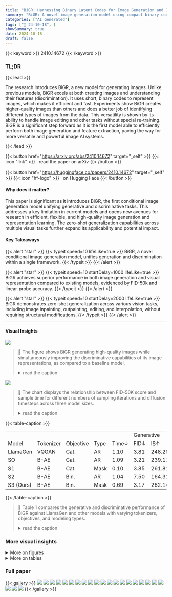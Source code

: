 ```yaml
---
title: "BiGR: Harnessing Binary Latent Codes for Image Generation and Improved Visual Representation Capabilities"
summary: "BiGR: A novel image generation model using compact binary codes, unifying generation and discrimination for superior performance and zero-shot generalization across various vision tasks."
categories: ["AI Generated"]
tags: ["🔖 24-10-18", ]
showSummary: true
date: 2024-10-18
draft: false
---
```


{{< keyword >}} 2410.14672 {{< /keyword >}}

### TL;DR


{{< lead >}}

The research introduces BiGR, a new model for generating images.  Unlike previous models, BiGR excels at both creating images and understanding their features (discrimination).  It uses short, binary codes to represent images, which makes it efficient and fast.  Experiments show BiGR creates higher-quality images than others and does a better job of identifying different types of images from the data. This versatility is shown by its ability to handle image editing and other tasks without special re-training. BiGR is a significant step forward as it is the first model able to efficiently perform both image generation and feature extraction, paving the way for more versatile and powerful image AI systems.

{{< /lead >}}


{{< button href="https://arxiv.org/abs/2410.14672" target="_self" >}}
{{< icon "link" >}} &nbsp; read the paper on arXiv
{{< /button >}}
<br><br>
{{< button href="https://huggingface.co/papers/2410.14672" target="_self" >}}
{{< icon "hf-logo" >}} &nbsp; on Hugging Face
{{< /button >}}

#### Why does it matter?
This paper is significant as it introduces BiGR, the first conditional image generation model unifying generative and discriminative tasks.  This addresses a key limitation in current models and opens new avenues for research in efficient, flexible, and high-quality image generation and representation learning.  The zero-shot generalization capabilities across multiple visual tasks further expand its applicability and potential impact.
#### Key Takeaways

{{< alert "star" >}}
{{< typeit speed=10 lifeLike=true >}} BiGR, a novel conditional image generation model, unifies generation and discrimination within a single framework. {{< /typeit >}}
{{< /alert >}}

{{< alert "star" >}}
{{< typeit speed=10 startDelay=1000 lifeLike=true >}} BiGR achieves superior performance in both image generation and visual representation compared to existing models, evidenced by FID-50k and linear-probe accuracy. {{< /typeit >}}
{{< /alert >}}

{{< alert "star" >}}
{{< typeit speed=10 startDelay=2000 lifeLike=true >}} BiGR demonstrates zero-shot generalization across various vision tasks, including image inpainting, outpainting, editing, and interpolation, without requiring structural modifications. {{< /typeit >}}
{{< /alert >}}

------
#### Visual Insights



![](https://ai-paper-reviewer.com/2410.14672/figures_1_0.png)

> 🔼 The figure shows BiGR generating high-quality images while simultaneously improving the discriminative capabilities of its image representations, as compared to a baseline model.
> <details>
> <summary>read the caption</summary>
> Figure 1: BiGR generates high-quality images while improving the discriminative capabilities of the representations. Left: Generated 512×512 samples, 256x256 samples, and class-conditional editing samples. Right: BiGR vs. LlamaGen (Sun et al., 2024). We visualize image features from 100 classes in ImageNet-1K validation split using t-SNE (van der Maaten & Hinton, 2008), where the same color indicates the same class. Our model produces features with greater discriminative separability and enhances both generative and discriminative performance.
> </details>





![](https://ai-paper-reviewer.com/2410.14672/charts_8_0.png)

> 🔼 The chart displays the relationship between FID-50K score and sample time for different numbers of sampling iterations and diffusion timesteps across three model sizes.
> <details>
> <summary>read the caption</summary>
> Figure 3: Relationships between FID-50K and sample time across varying inference hyperparameters. We compare different numbers of sampling iterations (N) on the left and varying diffusion timesteps (T) on the right for three model sizes.
> </details>





{{< table-caption >}}
<br><table id='2' style='font-size:16px'><tr><td></td><td></td><td></td><td></td><td></td><td colspan="5">Generative</td><td colspan="2">Discriminative</td></tr><tr><td>Model</td><td>Tokenizer</td><td>Objective</td><td>Type</td><td>Time↓</td><td>FID↓</td><td>IS↑</td><td>sFID↓</td><td>Pre.↑</td><td>Rec.↑</td><td>ACC1</td><td>ACC5</td></tr><tr><td>LlamaGen</td><td>VQGAN</td><td>Cat.</td><td>AR</td><td>1.10</td><td>3.81</td><td>248.28</td><td>8.49</td><td>0.83</td><td>0.52</td><td>40.5</td><td>64.4</td></tr><tr><td>SO</td><td>B-AE</td><td>Cat.</td><td>AR</td><td>1.09</td><td>3.21</td><td>239.17</td><td>5.38</td><td>0.83</td><td>0.54</td><td>23.8</td><td>44.2</td></tr><tr><td>S1</td><td>B-AE</td><td>Cat.</td><td>Mask</td><td>0.10</td><td>3.85</td><td>261.81</td><td>6.10</td><td>0.85</td><td>0.47</td><td>61.1</td><td>83.2</td></tr><tr><td>S2</td><td>B-AE</td><td>Bin.</td><td>AR</td><td>1.04</td><td>7.50</td><td>164.31</td><td>6.56</td><td>0.85</td><td>0.41</td><td>45.2</td><td>69.3</td></tr><tr><td>S3 (Ours)</td><td>B-AE</td><td>Bin.</td><td>Mask</td><td>0.69</td><td>3.17</td><td>262.14</td><td>5.59</td><td>0.86</td><td>0.50</td><td>64.3</td><td>85.4</td></tr></table>{{< /table-caption >}}

> 🔼 Table 1 compares the generative and discriminative performance of BiGR against LlamaGen and other models with varying tokenizers, objectives, and modeling types.
> <details>
> <summary>read the caption</summary>
> Table 1: Uniformity comparison. We compare the generative and discriminative performance of our model against LlamaGen (Sun et al., 2024) and three other settings, varying by tokenizers, training objectives, and modeling types.
> </details>



### More visual insights

<details>
<summary>More on figures
</summary>


![](https://ai-paper-reviewer.com/2410.14672/figures_4_0.png)

> 🔼 Figure 2 is an overview of the BiGR model, illustrating its training process using binary codes, the generation process through iterative unmasking, and representation acquisition via average pooling.
> <details>
> <summary>read the caption</summary>
> Figure 2: Overview of BiGR. For simplicity, we display only 1 bit for each token, although each token actually consists of K bits in length. Left: We outline the training of BiGR. Starting with binary codes from binary tokenizers, we append a condition token and mask partial tokens. These tokens are projected into continuous embeddings and processed by the Llama backbone. The outputs undergo a Bernoulli denoising process in the binary transcoder to generate probabilities, penalized by the weighted binary cross-entropy loss (wBCE) at masked positions. Right: We illustrate the generation process (detailed in Sec. 3.3) and the representation acquisition via average pooling.
> </details>



![](https://ai-paper-reviewer.com/2410.14672/figures_9_0.png)

> 🔼 The figure visualizes BiGR's high-quality image generation capabilities and improved discriminative feature representation compared to LlamaGen, showcasing better class separability.
> <details>
> <summary>read the caption</summary>
> Figure 1: BiGR generates high-quality images while improving the discriminative capabilities of the representations. Left: Generated 512×512 samples, 256x256 samples, and class-conditional editing samples. Right: BiGR vs. LlamaGen (Sun et al., 2024). We visualize image features from 100 classes in ImageNet-1K validation split using t-SNE (van der Maaten & Hinton, 2008), where the same color indicates the same class. Our model produces features with greater discriminative separability and enhances both generative and discriminative performance.
> </details>



![](https://ai-paper-reviewer.com/2410.14672/figures_10_0.png)

> 🔼 Figure 6 shows examples of BiGR's zero-shot generalization capabilities across various vision tasks, including inpainting, outpainting, editing, interpolation and enrichment.
> <details>
> <summary>read the caption</summary>
> Figure 6: Zero-shot generalization. We present samples of inpainting, outpainting, editing, interpolation, and enrichment. The original image is marked with a purple border, with a pink box highlighting the masked region. Images without the purple borders are generated by our model.
> </details>



![](https://ai-paper-reviewer.com/2410.14672/figures_17_0.png)

> 🔼 Figure 1 visualizes BiGR's ability to generate high-quality images and improve discriminative capabilities by comparing generated images and t-SNE visualizations of image features.
> <details>
> <summary>read the caption</summary>
> Figure 1: BiGR generates high-quality images while improving the discriminative capabilities of the representations. Left: Generated 512×512 samples, 256x256 samples, and class-conditional editing samples. Right: BiGR vs. LlamaGen (Sun et al., 2024). We visualize image features from 100 classes in ImageNet-1K validation split using t-SNE (van der Maaten & Hinton, 2008), where the same color indicates the same class. Our model produces features with greater discriminative separability and enhances both generative and discriminative performance.
> </details>



![](https://ai-paper-reviewer.com/2410.14672/figures_18_0.png)

> 🔼 The figure shows BiGR generating high-quality images and improving image feature discriminative capabilities compared to a baseline model.
> <details>
> <summary>read the caption</summary>
> Figure 1: BiGR generates high-quality images while improving the discriminative capabilities of the representations. Left: Generated 512×512 samples, 256x256 samples, and class-conditional editing samples. Right: BiGR vs. LlamaGen (Sun et al., 2024). We visualize image features from 100 classes in ImageNet-1K validation split using t-SNE (van der Maaten & Hinton, 2008), where the same color indicates the same class. Our model produces features with greater discriminative separability and enhances both generative and discriminative performance.
> </details>



![](https://ai-paper-reviewer.com/2410.14672/figures_19_0.png)

> 🔼 The figure visualizes BiGR's image generation capabilities and improved visual representation by comparing generated images and feature discrimination with a baseline model.
> <details>
> <summary>read the caption</summary>
> Figure 1: BiGR generates high-quality images while improving the discriminative capabilities of the representations. Left: Generated 512×512 samples, 256x256 samples, and class-conditional editing samples. Right: BiGR vs. LlamaGen (Sun et al., 2024). We visualize image features from 100 classes in ImageNet-1K validation split using t-SNE (van der Maaten & Hinton, 2008), where the same color indicates the same class. Our model produces features with greater discriminative separability and enhances both generative and discriminative performance.
> </details>



![](https://ai-paper-reviewer.com/2410.14672/figures_20_0.png)

> 🔼 The figure visualizes BiGR's high-quality image generation and improved discriminative capabilities compared to LlamaGen, showcasing both generated samples and t-SNE visualizations of ImageNet-1K features.
> <details>
> <summary>read the caption</summary>
> Figure 1: BiGR generates high-quality images while improving the discriminative capabilities of the representations. Left: Generated 512×512 samples, 256x256 samples, and class-conditional editing samples. Right: BiGR vs. LlamaGen (Sun et al., 2024). We visualize image features from 100 classes in ImageNet-1K validation split using t-SNE (van der Maaten & Hinton, 2008), where the same color indicates the same class. Our model produces features with greater discriminative separability and enhances both generative and discriminative performance.
> </details>



![](https://ai-paper-reviewer.com/2410.14672/figures_21_0.png)

> 🔼 Figure 1 shows BiGR generating high-quality images and improving the discriminative capabilities of image representations by comparing generated samples and t-SNE visualizations of image features.
> <details>
> <summary>read the caption</summary>
> Figure 1: BiGR generates high-quality images while improving the discriminative capabilities of the representations. Left: Generated 512×512 samples, 256x256 samples, and class-conditional editing samples. Right: BiGR vs. LlamaGen (Sun et al., 2024). We visualize image features from 100 classes in ImageNet-1K validation split using t-SNE (van der Maaten & Hinton, 2008), where the same color indicates the same class. Our model produces features with greater discriminative separability and enhances both generative and discriminative performance.
> </details>



![](https://ai-paper-reviewer.com/2410.14672/figures_22_0.png)

> 🔼 Figure 1 shows BiGR generating high-quality images while simultaneously improving the discriminative capabilities of its image representations compared to a baseline model.
> <details>
> <summary>read the caption</summary>
> Figure 1: BiGR generates high-quality images while improving the discriminative capabilities of the representations. Left: Generated 512×512 samples, 256x256 samples, and class-conditional editing samples. Right: BiGR vs. LlamaGen (Sun et al., 2024). We visualize image features from 100 classes in ImageNet-1K validation split using t-SNE (van der Maaten & Hinton, 2008), where the same color indicates the same class. Our model produces features with greater discriminative separability and enhances both generative and discriminative performance.
> </details>



![](https://ai-paper-reviewer.com/2410.14672/figures_22_1.png)

> 🔼 The figure demonstrates BiGR's ability to generate high-quality images and improve the discriminative capabilities of visual representations compared to a baseline model.
> <details>
> <summary>read the caption</summary>
> Figure 1: BiGR generates high-quality images while improving the discriminative capabilities of the representations. Left: Generated 512×512 samples, 256x256 samples, and class-conditional editing samples. Right: BiGR vs. LlamaGen (Sun et al., 2024). We visualize image features from 100 classes in ImageNet-1K validation split using t-SNE (van der Maaten & Hinton, 2008), where the same color indicates the same class. Our model produces features with greater discriminative separability and enhances both generative and discriminative performance.
> </details>



![](https://ai-paper-reviewer.com/2410.14672/figures_23_0.png)

> 🔼 Figure 1 shows image samples generated by BiGR and compares its feature representations with LlamaGen, demonstrating BiGR's high-quality image generation and improved discriminative capabilities.
> <details>
> <summary>read the caption</summary>
> Figure 1: BiGR generates high-quality images while improving the discriminative capabilities of the representations. Left: Generated 512×512 samples, 256x256 samples, and class-conditional editing samples. Right: BiGR vs. LlamaGen (Sun et al., 2024). We visualize image features from 100 classes in ImageNet-1K validation split using t-SNE (van der Maaten & Hinton, 2008), where the same color indicates the same class. Our model produces features with greater discriminative separability and enhances both generative and discriminative performance.
> </details>



![](https://ai-paper-reviewer.com/2410.14672/figures_23_1.png)

> 🔼 The figure visualizes the high-quality images generated by BiGR and demonstrates its superior discriminative capabilities compared to the baseline model, LlamaGen, by showing a t-SNE plot of image features.
> <details>
> <summary>read the caption</summary>
> Figure 1: BiGR generates high-quality images while improving the discriminative capabilities of the representations. Left: Generated 512×512 samples, 256x256 samples, and class-conditional editing samples. Right: BiGR vs. LlamaGen (Sun et al., 2024). We visualize image features from 100 classes in ImageNet-1K validation split using t-SNE (van der Maaten & Hinton, 2008), where the same color indicates the same class. Our model produces features with greater discriminative separability and enhances both generative and discriminative performance.
> </details>



</details>




<details>
<summary>More on tables
</summary>


{{< table-caption >}}
<br><table id='5' style='font-size:14px'><tr><td></td><td colspan="5">Generative</td><td colspan="2">Discriminative</td></tr><tr><td>Binary objective</td><td>FID↓</td><td>IS↑</td><td>sFID↓</td><td>Pre.↑</td><td>Rec.↑</td><td>ACC1</td><td>ACC5</td></tr><tr><td colspan="8">w/o Bernoulli denoising</td></tr><tr><td>Direct BCE</td><td>5.84</td><td>212.34</td><td>9.89</td><td>0.78</td><td>0.52</td><td>63.3</td><td>84.8</td></tr><tr><td colspan="8">w/ Bernoulli denoising</td></tr><tr><td>Predict zo</td><td>4.39</td><td>274.26</td><td>9.07</td><td>0.87</td><td>0.44</td><td>62.0</td><td>83.9</td></tr><tr><td>Predict zi � z⌀ (Ours)</td><td>3.17</td><td>262.14</td><td>5.59</td><td>0.86</td><td>0.50</td><td>64.3</td><td>85.4</td></tr></table>{{< /table-caption >}}
> 🔼 Table 2 compares the generative and discriminative performance of BiGR using different binary transcoder methods.
> <details>
> <summary>read the caption</summary>
> Table 2: Binary transcoder comparison.
> </details>

{{< table-caption >}}
<br><table id='6' style='font-size:14px'><tr><td>Type</td><td>Order</td><td>Time↓</td><td>FID↓</td><td>IS↑</td><td>sFID↓</td><td>Pre.↑</td><td>Rec.↑</td></tr><tr><td>AR</td><td>Raster</td><td>1.04</td><td>7.50</td><td>164.31</td><td>6.56</td><td>0.85</td><td>0.41</td></tr><tr><td>Mask</td><td>Raster</td><td>8.81</td><td>4.51</td><td>191.10</td><td>6.49</td><td>0.80</td><td>0.54</td></tr><tr><td>Mask</td><td>Rand.</td><td>0.69</td><td>7.12</td><td>174.11</td><td>11.85</td><td>0.76</td><td>0.55</td></tr><tr><td>Mask</td><td>Ours</td><td>0.69</td><td>3.17</td><td>262.14</td><td>5.59</td><td>0.86</td><td>0.50</td></tr></table>{{< /table-caption >}}
> 🔼 The table compares the generative and discriminative performance of different sampling order strategies for the BiGR model.
> <details>
> <summary>read the caption</summary>
> Table 3: Sampling order comparison. We include the autoregressive variant for reference.
> </details>

{{< table-caption >}}
<br><table id='5' style='font-size:14px'><tr><td>Training</td><td>ACC1</td><td>ACC5</td></tr><tr><td>Cond.</td><td>67.5</td><td>87.5</td></tr><tr><td>Uncond.</td><td>68.3</td><td>88.4</td></tr></table>{{< /table-caption >}}
> 🔼 Table 4 presents a comparison of the linear-probe top-1 accuracy on ImageNet-1k for conditional and unconditional training models.
> <details>
> <summary>read the caption</summary>
> Table 4: Linear-probe evaluation of conditional and unconditional counterparts.
> </details>

{{< table-caption >}}
<br><table id='7' style='font-size:14px'><tr><td>Type</td><td>Model</td><td>#Params.</td><td>FID↓</td><td>IS↑</td><td>Type</td><td>Method</td><td>#Tokens</td><td>Params</td><td>ACC1↑</td></tr><tr><td rowspan="2">Diff.</td><td>DiT-L/2 (Peebles & Xie, 2023)</td><td>458M</td><td>5.02</td><td>167.2</td><td rowspan="7">Con.</td><td rowspan="7">MoCo (He et al., 2020) SimCLR (Chen et al., 2020b) SwAV (Caron et al., 2020) DINO (Caron et al., 2021) BYOL (Grill et al., 2020) CAE (Chen et al., 2024b) CMAE (Huang et al., 2023)</td><td>-</td><td>375M</td><td>68.6</td></tr><tr><td>DiT-XL/2</td><td>675M</td><td>2.27</td><td>278.2</td><td>-</td><td>375M</td><td>76.5</td></tr><tr><td>Mask</td><td>MaskGIT (Chang et al., 2022)</td><td>227M</td><td>6.18</td><td>182.1</td><td>-</td><td>93M</td><td>75.3 75.3</td></tr><tr><td rowspan="4">AR</td><td>VQGAN (Esser et al., 2021)</td><td>227M</td><td>18.65</td><td>80.4</td><td>-</td><td>85M</td><td></td></tr><tr><td>VQGAN</td><td>1.4B</td><td>15.78</td><td>74.3</td><td>-</td><td>375M</td><td>78.6 78.1</td></tr><tr><td>ViT-VQGAN (Yu et al., 2022a)</td><td>1.7B</td><td>4.17</td><td></td><td>-</td><td>304M</td><td></td></tr><tr><td></td><td></td><td></td><td>175.1</td><td>-</td><td>86M</td><td>73.9</td></tr><tr><td rowspan="5">VAR</td><td>RQTran. (Lee et al., 2022)</td><td>3.8B</td><td>7.55</td><td>134.0</td><td rowspan="4">MIM</td><td rowspan="4">iBOT (Zhou et al., 2022) BEiT (Bao et al., 2022) MAE (He et al., 2022) MAGE (Li et al., 2023a)</td><td>-</td><td>304M</td><td>81.0</td></tr><tr><td>VAR-d16 (Tian et al., 2024)</td><td>310M</td><td>3.30</td><td>274.4</td><td>16x16</td><td>307M</td><td>73.5</td></tr><tr><td>VAR-d20</td><td>600M</td><td>2.57</td><td>302.6</td><td>14x14</td><td>304M</td><td>75.8</td></tr><tr><td>VAR-d24</td><td>1.0B</td><td>2.09</td><td>312.9</td><td>16x16</td><td>328M</td><td>78.9</td></tr><tr><td>VAR-d30</td><td>2.0B</td><td>1.92</td><td>323.1</td><td rowspan="7">Gen.</td><td rowspan="4">BigBiGAN (Brock, 2018) iGPT-L (Chen et al., 2020a) iGPT-L ViT-VQGAN-B (Yu et al., 2022a) ViT-VQGAN-L</td><td>-</td><td>344M</td><td>61.3</td></tr><tr><td rowspan="3">MAR</td><td>MAR-B (Li et al., 2024)</td><td>208M</td><td>2.31</td><td>281.7</td><td>32x32</td><td>1.4B</td><td>60.3</td></tr><tr><td>MAR-L</td><td>479M</td><td>1.78</td><td>296.0</td><td>48x48</td><td>1.4B</td><td>65.2</td></tr><tr><td>MAR-H</td><td>943M</td><td>1.55</td><td>303.7</td><td>32x32 32x32</td><td>650M 1.7B</td><td>65.1 73.2</td></tr><tr><td rowspan="6">AR</td><td>LlamaGen-B (Sun et al., 2024)</td><td>111M</td><td>5.46</td><td>193.6</td><td>RCG (Li et al., 2023b)</td><td>16x16</td><td>304M</td><td>77.6</td></tr><tr><td>LlamaGen-L</td><td>343M</td><td>3.81</td><td>248.3</td><td>I-DAE (Chen et al., 2024c)</td><td></td><td></td><td></td></tr><tr><td>LlamaGen-XL</td><td>775M</td><td>3.39</td><td>227.1</td><td></td><td>-</td><td>304M</td><td>75.0</td></tr><tr><td>LlamaGen-XXL</td><td>1.4B</td><td>3.09</td><td>253.6</td><td rowspan="6">Cond. gen.</td><td rowspan="3">LlamaGen-L† (Sun et al., 2024) MAR-B† (Li et al., 2024) MAR-L†</td><td>16x16</td><td>343M</td><td>40.5</td></tr><tr><td></td><td></td><td></td><td></td><td>16x16</td><td>208M</td><td>57.9</td></tr><tr><td>LlamaGen-3B</td><td>3.1B</td><td>3.05</td><td>222.3</td><td>16x16</td><td>479M</td><td>59.1</td></tr><tr><td rowspan="3">Ours</td><td>BiGR-L-d24</td><td>336M</td><td>2.71</td><td>275.7</td><td>MAR-H†</td><td>16x16</td><td>943M</td><td>60.0</td></tr><tr><td>BiGR-XL-d24</td><td>799M</td><td>2.49</td><td>278.8</td><td>BiGR-L-d20 (Ours)</td><td>16x 16</td><td>336M</td><td>67.5</td></tr><tr><td>BiGR-XXL-d32</td><td>1.5B</td><td>2.36</td><td>277.2</td><td>BiGR-XL-d32 (Ours)</td><td>16x16</td><td>799M</td><td>69.8</td></tr></table>{{< /table-caption >}}
> 🔼 Table 1 compares the generative and discriminative performance of BiGR against LlamaGen and other models with varying tokenizers, training objectives, and modeling types.
> <details>
> <summary>read the caption</summary>
> Table 1: Uniformity comparison. We compare the generative and discriminative performance of our model against LlamaGen (Sun et al., 2024) and three other settings, varying by tokenizers, training objectives, and modeling types.
> </details>

{{< table-caption >}}
<br><table id='4' style='font-size:14px'><tr><td colspan="2">BiGR-L</td><td colspan="2">BiGR-XL</td><td colspan="2">BiGR-XXL</td></tr><tr><td>Config</td><td>Value</td><td>Config</td><td>Value</td><td>Config</td><td>Value</td></tr><tr><td colspan="2">Architecture</td><td colspan="2">Architecture</td><td colspan="2">Architecture</td></tr><tr><td>Transformer layers</td><td>24</td><td>Transformer layers</td><td>36</td><td>Transformer layers</td><td>48</td></tr><tr><td>Transformer heads</td><td>16</td><td>Transformer heads</td><td>20</td><td>Transformer heads</td><td>24</td></tr><tr><td>Transformer dimensions</td><td>1024</td><td>Transformer dimensions</td><td>1280</td><td>Transformer dimensions</td><td>1536</td></tr><tr><td>MLP layers</td><td>3</td><td>MLP layers</td><td>6</td><td>MLP layers</td><td>8</td></tr><tr><td>MLP dimensions</td><td>1024</td><td>MLP dimensions</td><td>1280</td><td>MLP dimensions</td><td>1536</td></tr><tr><td colspan="2">Training</td><td colspan="2">Training</td><td colspan="2">Training</td></tr><tr><td>Batch size</td><td>1024</td><td>Batch size</td><td>512</td><td>Batch size</td><td>512</td></tr><tr><td>Epochs</td><td>400</td><td>Epochs</td><td>400</td><td>Epochs</td><td>400</td></tr><tr><td>Weight decay</td><td>2e-2</td><td>Weight decay</td><td>2e-2</td><td>Weight decay</td><td>2e-2</td></tr><tr><td>Learning rate</td><td>1e-4</td><td>Learning rate</td><td>1e-4</td><td>Learning rate</td><td>1e-4</td></tr><tr><td>Total diffusion timesteps</td><td>256</td><td>Total diffusion timesteps</td><td>256</td><td>Total diffusion timesteps</td><td>256</td></tr><tr><td colspan="2">Inference</td><td colspan="2">Inference</td><td colspan="2">Inference</td></tr><tr><td>CFG scale</td><td>2.5</td><td>CFG scale</td><td>2.5</td><td>CFG scale</td><td>2.5</td></tr><tr><td>Sampling iterations</td><td>20</td><td>Sampling iterations</td><td>25</td><td>Sampling iterations</td><td>25</td></tr><tr><td>Gumbel temperature</td><td>0.17</td><td>Gumbel temperature</td><td>0.25</td><td>Gumbel temperature</td><td>0.30</td></tr><tr><td>Diffusion timesteps</td><td>100</td><td>Diffusion timesteps</td><td>100</td><td>Diffusion timesteps</td><td>100</td></tr></table>{{< /table-caption >}}
> 🔼 Table 7 shows the default configuration settings for the model architecture, training and inference of BiGR across different model sizes.
> <details>
> <summary>read the caption</summary>
> Table 7: The default configuration settings of three models: BiGR-L, BiGR-XL, BiGR-XXL.
> </details>

{{< table-caption >}}
<br><table id='7' style='font-size:18px'><tr><td>Determ.</td><td>FID↓</td><td>IS↑</td><td>sFID↓</td><td>Pre.↑</td><td>Rec.↑</td></tr><tr><td>V</td><td>3.19</td><td>239.79</td><td>6.25</td><td>0.84</td><td>0.52</td></tr><tr><td>X (Ours)</td><td>3.17</td><td>262.14</td><td>5.59</td><td>0.86</td><td>0.50</td></tr></table>{{< /table-caption >}}
> 🔼 The table compares the performance of deterministic and non-deterministic sampling methods in terms of FID, IS, sFID, precision, and recall.
> <details>
> <summary>read the caption</summary>
> Table 8: Comparison of deterministic and non-deterministic sampling.
> </details>

{{< table-caption >}}
<table id='2' style='font-size:14px'><tr><td>Type</td><td>Model</td><td>#Params.</td><td>FID↓</td><td>IS↑</td><td>Pre.↑</td><td>Rec.↑</td></tr><tr><td rowspan="3">GAN</td><td>BigGAN (Brock, 2018)</td><td>112M</td><td>6.95</td><td>224.5</td><td>0.89</td><td>0.38</td></tr><tr><td>GigaGAN (Kang et al., 2023)</td><td>569M</td><td>3.45</td><td>225.5</td><td>0.84</td><td>0.61</td></tr><tr><td>StyleGanXL (Sauer et al., 2022)</td><td>166M</td><td>2.30</td><td>265.1</td><td>0.78</td><td>0.53</td></tr><tr><td rowspan="3">Diffusion</td><td>LDM-4 (Rombach et al., 2022)</td><td>400M</td><td>3.60</td><td>247.7</td><td>-</td><td>-</td></tr><tr><td>DiT-L/2 (Peebles & Xie, 2023)</td><td>458M</td><td>5.02</td><td>167.2</td><td>0.75</td><td>0.57</td></tr><tr><td>DiT-XL/2</td><td>675M</td><td>2.27</td><td>278.2</td><td>0.83</td><td>0.57</td></tr><tr><td rowspan="2">Mask.</td><td>MaskGIT (Chang et al., 2022)</td><td>227M</td><td>6.18</td><td>182.1</td><td>0.8</td><td>0.51</td></tr><tr><td>MaskGIT-re</td><td>227M</td><td>4.02</td><td>355.6</td><td>-</td><td>-</td></tr><tr><td rowspan="7">AR</td><td>VQGAN (Esser et al., 2021)</td><td>227M</td><td>18.65</td><td>80.4</td><td>0.78</td><td>0.26</td></tr><tr><td>VQGAN</td><td>1.4B</td><td>15.78</td><td>74.3</td><td>-</td><td>-</td></tr><tr><td>VQGAN-re</td><td>1.4B</td><td>5.20</td><td>280.3</td><td>-</td><td>-</td></tr><tr><td>ViT-VQGAN (Yu et al., 2022a)</td><td>1.7B</td><td>4.17</td><td>175.1</td><td>-</td><td>-</td></tr><tr><td>ViT-VQGAN-re</td><td>1.7B</td><td>3.04</td><td>227.4</td><td>-</td><td>-</td></tr><tr><td>RQTran. (Lee et al., 2022)</td><td>3.8B</td><td>7.55</td><td>134.0</td><td>-</td><td>-</td></tr><tr><td>RQTran.-re</td><td>3.8B</td><td>3.80</td><td>323.7</td><td>-</td><td>-</td></tr><tr><td rowspan="4">VAR</td><td>VAR-d16 (Tian et al., 2024)</td><td>310M</td><td>3.30</td><td>274.4</td><td>0.84</td><td>0.51</td></tr><tr><td>VAR-d20</td><td>600M</td><td>2.57</td><td>302.6</td><td>0.83</td><td>0.56</td></tr><tr><td>VAR-d24</td><td>1.0B</td><td>2.09</td><td>312.9</td><td>0.82</td><td>0.59</td></tr><tr><td>VAR-d30</td><td>2.0B</td><td>1.92</td><td>323.1</td><td>0.82</td><td>0.59</td></tr><tr><td rowspan="3">MAR</td><td>MAR-B (Li et al., 2024)</td><td>208M</td><td>2.31</td><td>281.7</td><td>0.82</td><td>0.57</td></tr><tr><td>MAR-L</td><td>479M</td><td>1.78</td><td>296.0</td><td>0.81</td><td>0.60</td></tr><tr><td>MAR-H</td><td>943M</td><td>1.55</td><td>303.7</td><td>0.81</td><td>0.62</td></tr><tr><td rowspan="5">AR</td><td>LlamaGen-B (Sun et al., 2024)</td><td>111M</td><td>5.46</td><td>193.6</td><td>0.83</td><td>0.45</td></tr><tr><td>LlamaGen-L</td><td>343M</td><td>3.81</td><td>248.3</td><td>0.83</td><td>0.52</td></tr><tr><td>LlamaGen-XL</td><td>775M</td><td>3.39</td><td>227.1</td><td>0.81</td><td>0.54</td></tr><tr><td>LlamaGen-XXL</td><td>1.4B</td><td>3.09</td><td>253.6</td><td>0.83</td><td>0.53</td></tr><tr><td>LlamaGen-3B</td><td>3.1B</td><td>3.05</td><td>222.3</td><td>0.80</td><td>0.58</td></tr><tr><td rowspan="3">Ours</td><td>BiGR-L-d24</td><td>336M</td><td>2.71</td><td>275.7</td><td>0.84</td><td>0.53</td></tr><tr><td>BiGR-XL-d24</td><td>799M</td><td>2.49</td><td>278.8</td><td>0.84</td><td>0.55</td></tr><tr><td>BiGR-XXL-d24</td><td>1.5B</td><td>2.36</td><td>277.2</td><td>0.83</td><td>0.55</td></tr></table>{{< /table-caption >}}
> 🔼 Table 9 compares the generative performance of BiGR against other state-of-the-art models on ImageNet-1K using FID, IS, precision, and recall metrics.
> <details>
> <summary>read the caption</summary>
> Table 9: Model comparison of generative performance on ImageNet-1K. Metrics include Frechet inception distance (FID), inception score (IS), precision (Pre.) and recall (Rec.). All models are tested on 256x256 ImageNet-1K benchmark. The suffix '-re' denotes the use of rejection sampling.
> </details>

{{< table-caption >}}
<table id='2' style='font-size:14px'><tr><td></td><td>Method</td><td>#Tokens</td><td>Params</td><td>ACC1↑</td></tr><tr><td rowspan="8">methods Contrastive</td><td>CPC v2 (Henaff, 2020)</td><td>-</td><td>303M</td><td>71.5</td></tr><tr><td>MoCo (He et al., 2020)</td><td>-</td><td>375M</td><td>68.6</td></tr><tr><td>SimCLR (Chen et al., 2020b)</td><td></td><td>375M</td><td>76.5</td></tr><tr><td>SwAV (Caron et al., 2020)</td><td></td><td>93M</td><td>75.3</td></tr><tr><td>DINO (Caron et al., 2021)</td><td></td><td>85M</td><td>75.3</td></tr><tr><td>BYOL (Grill et al., 2020)</td><td>-</td><td>375M</td><td>78.6</td></tr><tr><td>CAE (Chen et al., 2024b)</td><td>-</td><td>304M</td><td>78.1</td></tr><tr><td>CMAE (Huang et al., 2023)</td><td>-</td><td>86M</td><td>73.9</td></tr><tr><td rowspan="4">MIM</td><td>iBOT (Zhou et al., 2022)</td><td>-</td><td>304M</td><td>81.0</td></tr><tr><td>BEiT (Bao et al., 2022)</td><td>16x16</td><td>307M</td><td>73.5</td></tr><tr><td>MAE (He et al., 2022)</td><td>14x14</td><td>304M</td><td>75.8</td></tr><tr><td>MAGE (Li et al., 2023a)</td><td>16x16</td><td>328M</td><td>78.9</td></tr><tr><td rowspan="9">methods Generative</td><td>BiGAN Donahue et al. (2017)</td><td>-</td><td>138M</td><td>31.0</td></tr><tr><td>BigBiGAN (Donahue & Simonyan, 2019)</td><td>-</td><td>86M</td><td>56.6</td></tr><tr><td>BigBiGAN</td><td>-</td><td>344M</td><td>61.3</td></tr><tr><td>iGPT-L (Chen et al., 2020a)</td><td>32x32</td><td>1.4B</td><td>60.3</td></tr><tr><td>iGPT-L</td><td>48x48</td><td>1.4B</td><td>65.2</td></tr><tr><td>ViT-VQGAN-B (Yu et al., 2022a)</td><td>32x32</td><td>650M</td><td>65.1</td></tr><tr><td>ViT-VQGAN-L</td><td>32x32</td><td>1.7B</td><td>73.2</td></tr><tr><td>RCG (Li et al., 2023b)</td><td>16x16</td><td>304M</td><td>77.6</td></tr><tr><td>I-DAE (Chen et al., 2024c)</td><td>-</td><td>304M</td><td>75.0</td></tr><tr><td rowspan="6">gen. Cond.</td><td>LlamaGen-L† (Sun et al., 2024)</td><td>16x16</td><td>343M</td><td>40.5</td></tr><tr><td>MAR-B† (Li et al., 2024)</td><td>16x16</td><td>208M</td><td>57.9</td></tr><tr><td>MAR-L+</td><td>16x16</td><td>479M</td><td>59.1</td></tr><tr><td>MAR-H†</td><td>16x16</td><td>943M</td><td>60.0</td></tr><tr><td>BiGR-L-d20 (Ours)</td><td>16x16</td><td>336M</td><td>67.5</td></tr><tr><td>BiGR-XL-d32 (Ours)</td><td>16x16</td><td>799M</td><td>69.8</td></tr></table>{{< /table-caption >}}
> 🔼 Table 10 compares the linear probe top 1 accuracy on ImageNet-1k of various methods, categorized by contrastive methods, masked image modeling methods and conditional generative methods.
> <details>
> <summary>read the caption</summary>
> Table 10: Linear-probe top-1 accuracy on ImageNet-1K. MIM denotes masked image modeling. †: our evaluation results.
> </details>

</details>


### Full paper

{{< gallery >}}
<img src="https://ai-paper-reviewer.com/2410.14672/1.png" class="grid-w50 md:grid-w33 xl:grid-w25" />
<img src="https://ai-paper-reviewer.com/2410.14672/2.png" class="grid-w50 md:grid-w33 xl:grid-w25" />
<img src="https://ai-paper-reviewer.com/2410.14672/3.png" class="grid-w50 md:grid-w33 xl:grid-w25" />
<img src="https://ai-paper-reviewer.com/2410.14672/4.png" class="grid-w50 md:grid-w33 xl:grid-w25" />
<img src="https://ai-paper-reviewer.com/2410.14672/5.png" class="grid-w50 md:grid-w33 xl:grid-w25" />
<img src="https://ai-paper-reviewer.com/2410.14672/6.png" class="grid-w50 md:grid-w33 xl:grid-w25" />
<img src="https://ai-paper-reviewer.com/2410.14672/7.png" class="grid-w50 md:grid-w33 xl:grid-w25" />
<img src="https://ai-paper-reviewer.com/2410.14672/8.png" class="grid-w50 md:grid-w33 xl:grid-w25" />
<img src="https://ai-paper-reviewer.com/2410.14672/9.png" class="grid-w50 md:grid-w33 xl:grid-w25" />
<img src="https://ai-paper-reviewer.com/2410.14672/10.png" class="grid-w50 md:grid-w33 xl:grid-w25" />
<img src="https://ai-paper-reviewer.com/2410.14672/11.png" class="grid-w50 md:grid-w33 xl:grid-w25" />
<img src="https://ai-paper-reviewer.com/2410.14672/12.png" class="grid-w50 md:grid-w33 xl:grid-w25" />
<img src="https://ai-paper-reviewer.com/2410.14672/13.png" class="grid-w50 md:grid-w33 xl:grid-w25" />
<img src="https://ai-paper-reviewer.com/2410.14672/14.png" class="grid-w50 md:grid-w33 xl:grid-w25" />
<img src="https://ai-paper-reviewer.com/2410.14672/15.png" class="grid-w50 md:grid-w33 xl:grid-w25" />
<img src="https://ai-paper-reviewer.com/2410.14672/16.png" class="grid-w50 md:grid-w33 xl:grid-w25" />
<img src="https://ai-paper-reviewer.com/2410.14672/17.png" class="grid-w50 md:grid-w33 xl:grid-w25" />
<img src="https://ai-paper-reviewer.com/2410.14672/18.png" class="grid-w50 md:grid-w33 xl:grid-w25" />
<img src="https://ai-paper-reviewer.com/2410.14672/19.png" class="grid-w50 md:grid-w33 xl:grid-w25" />
<img src="https://ai-paper-reviewer.com/2410.14672/20.png" class="grid-w50 md:grid-w33 xl:grid-w25" />
<img src="https://ai-paper-reviewer.com/2410.14672/21.png" class="grid-w50 md:grid-w33 xl:grid-w25" />
<img src="https://ai-paper-reviewer.com/2410.14672/22.png" class="grid-w50 md:grid-w33 xl:grid-w25" />
<img src="https://ai-paper-reviewer.com/2410.14672/23.png" class="grid-w50 md:grid-w33 xl:grid-w25" />
{{< /gallery >}}